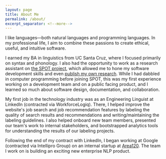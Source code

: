 ```yaml
---
layout: page
title: About Me
permalink: /about/
excerpt_separator: <!--more-->
---
```


I like languages&mdash;both natural languages and programming languages. In my professional life, I aim to combine these passions to create ethical, useful, and intuitive software.

I earned my BA in linguistics from UC Santa Cruz, where I focused primarily on syntax and phonology. I also had the opportunity to work as a research assistant on [the SPOT project](https://spot.sites.ucsc.edu), which allowed me to hone my software development skills <!--more-->and even [publish my own research](https://www.equinoxpub.com/home/view-chapter/?id=41004). While I had dabbled in computer programming before joining SPOT, this was my first experience working on a development team and on a public facing product, and I learned so much about software design, documentation, and collaboration.

My first job in the technology industry was as an Engineering Linguist at LinkedIn (contracted via WorkforceLogiq). There, I helped improve the website's job search and job recommendation features by labeling the quality of search results and recommendations and writing/maintaining the labeling guidelines. I also helped onboard new team members, presented our team's work to internal stakeholders, and bootstrapped analytics tools for understanding the results of our labeling projects.

Following the end of my contract with LinkedIn, I began working at Google (contracted via Intellipro Group) on an internal startup at [Area120](https://area120.google.com/). The team I work on is building an exciting new enterprise NLP product.
